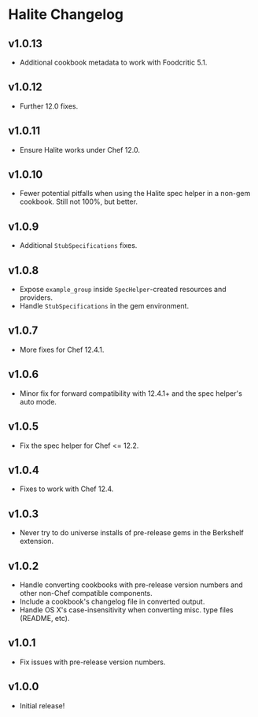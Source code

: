# Halite Changelog

## v1.0.13

* Additional cookbook metadata to work with Foodcritic 5.1.

## v1.0.12

* Further 12.0 fixes.

## v1.0.11

* Ensure Halite works under Chef 12.0.

## v1.0.10

* Fewer potential pitfalls when using the Halite spec helper in a non-gem
  cookbook. Still not 100%, but better.

## v1.0.9

* Additional `StubSpecifications` fixes.

## v1.0.8

* Expose `example_group` inside `SpecHelper`-created resources and providers.
* Handle `StubSpecifications` in the gem environment.

## v1.0.7

* More fixes for Chef 12.4.1.

## v1.0.6

* Minor fix for forward compatibility with 12.4.1+ and the spec helper's auto mode.

## v1.0.5

* Fix the spec helper for Chef <= 12.2.

## v1.0.4

* Fixes to work with Chef 12.4.

## v1.0.3

* Never try to do universe installs of pre-release gems in the Berkshelf extension.

## v1.0.2

* Handle converting cookbooks with pre-release version numbers and other
  non-Chef compatible components.
* Include a cookbook's changelog file in converted output.
* Handle OS X's case-insensitivity when converting misc. type files (README, etc).

## v1.0.1

* Fix issues with pre-release version numbers.

## v1.0.0

* Initial release!
